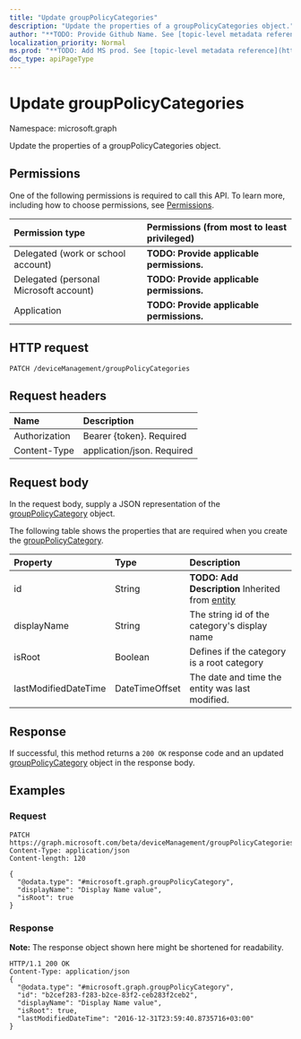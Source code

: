 ```yaml
---
title: "Update groupPolicyCategories"
description: "Update the properties of a groupPolicyCategories object."
author: "**TODO: Provide Github Name. See [topic-level metadata reference](https://msgo.azurewebsites.net/add/document/guidelines/metadata.html#topic-level-metadata)**"
localization_priority: Normal
ms.prod: "**TODO: Add MS prod. See [topic-level metadata reference](https://msgo.azurewebsites.net/add/document/guidelines/metadata.html#topic-level-metadata)**"
doc_type: apiPageType
---
```


# Update groupPolicyCategories

Namespace: microsoft.graph

Update the properties of a groupPolicyCategories object.

## Permissions
One of the following permissions is required to call this API. To learn more, including how to choose permissions, see [Permissions](/concepts/permissions-reference.md).

|Permission type|Permissions (from most to least privileged)|
|:---|:---|
|Delegated (work or school account)|**TODO: Provide applicable permissions.**|
|Delegated (personal Microsoft account)|**TODO: Provide applicable permissions.**|
|Application|**TODO: Provide applicable permissions.**|

## HTTP request
<!-- {
  "blockType": "ignored"
}
-->
``` http
PATCH /deviceManagement/groupPolicyCategories
```

## Request headers
|Name|Description|
|:---|:---|
|Authorization|Bearer {token}. Required|
|Content-Type|application/json. Required|

## Request body
In the request body, supply a JSON representation of the [groupPolicyCategory](../resources/grouppolicycategory.md) object.

The following table shows the properties that are required when you create the [groupPolicyCategory](../resources/grouppolicycategory.md).

|Property|Type|Description|
|:---|:---|:---|
|id|String|**TODO: Add Description** Inherited from [entity](../resources/entity.md)|
|displayName|String|The string id of the category's display name|
|isRoot|Boolean|Defines if the category is a root category|
|lastModifiedDateTime|DateTimeOffset|The date and time the entity was last modified.|



## Response
If successful, this method returns a `200 OK` response code and an updated [groupPolicyCategory](../resources/grouppolicycategory.md) object in the response body.

## Examples

### Request
<!-- {
  "blockType": "request",
  "name": "update_grouppolicycategories"
}
-->
``` http
PATCH https://graph.microsoft.com/beta/deviceManagement/groupPolicyCategories
Content-Type: application/json
Content-length: 120

{
  "@odata.type": "#microsoft.graph.groupPolicyCategory",
  "displayName": "Display Name value",
  "isRoot": true
}
```

### Response
**Note:** The response object shown here might be shortened for readability.
<!-- {
  "blockType": "response",
  "truncated": true
}
-->
``` http
HTTP/1.1 200 OK
Content-Type: application/json
{
  "@odata.type": "#microsoft.graph.groupPolicyCategory",
  "id": "b2cef283-f283-b2ce-83f2-ceb283f2ceb2",
  "displayName": "Display Name value",
  "isRoot": true,
  "lastModifiedDateTime": "2016-12-31T23:59:40.8735716+03:00"
}
```

